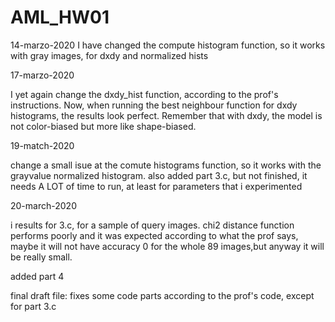 # AML_HW01

14-marzo-2020
I have changed the compute histogram function, so it works with gray images, for dxdy and normalized hists


17-marzo-2020

I yet again change the dxdy_hist function, according to the prof's instructions. Now, when running the best neighbour function for dxdy histograms, the results look perfect. Remember that with dxdy, the model is not color-biased but more like shape-biased.


19-match-2020

change a small isue at the comute histograms function, so it works with the  grayvalue normalized histogram. also added part 3.c, but not finished, it needs A LOT of time to run, at least  for  parameters that i experimented

20-march-2020

i  results for 3.c, for a sample of query images. chi2 distance function performs poorly and it was expected according to what the prof says, maybe it will not have accuracy 0 for the whole 89 images,but anyway it will be really small. 

added part 4

final draft file: fixes some code parts according to the prof's code, except for part 3.c
